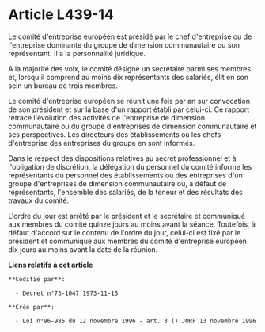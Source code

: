 # Article L439-14

Le comité d'entreprise européen est présidé par le chef d'entreprise ou de l'entreprise dominante du groupe de dimension
communautaire ou son représentant. Il a la personnalité juridique.

A la majorité des voix, le comité désigne un secrétaire parmi ses membres et, lorsqu'il comprend au moins dix représentants
des salariés, élit en son sein un bureau de trois membres.

Le comité d'entreprise européen se réunit une fois par an sur convocation de son président et sur la base d'un rapport établi
par celui-ci. Ce rapport retrace l'évolution des activités de l'entreprise de dimension communautaire ou du groupe
d'entreprises de dimension communautaire et ses perspectives. Les directeurs des établissements ou les chefs d'entreprise des
entreprises du groupe en sont informés.

Dans le respect des dispositions relatives au secret professionnel et à l'obligation de discrétion, la délégation du
personnel du comité informe les représentants du personnel des établissements ou des entreprises d'un groupe d'entreprises de
dimension communautaire ou, à défaut de représentants, l'ensemble des salariés, de la teneur et des résultats des travaux du
comité.

L'ordre du jour est arrêté par le président et le secrétaire et communiqué aux membres du comité quinze jours au moins avant
la séance. Toutefois, à défaut d'accord sur le contenu de l'ordre du jour, celui-ci est fixé par le président et communiqué
aux membres du comité d'entreprise européen dix jours au moins avant la date de la réunion.

**Liens relatifs à cet article**

	**Codifié par**:

	  - Décret n°73-1047 1973-11-15

	**Créé par**:

	  - Loi n°96-985 du 12 novembre 1996 - art. 3 () JORF 13 novembre 1996
